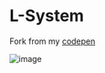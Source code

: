 # L-System
   
Fork from my [codepen](https://codepen.io/dilums/pen/oNLOmrx)   
    
        
![image](https://res.cloudinary.com/ds574fco0/image/upload/v1679384614/github/L-system_p5wvop.png)